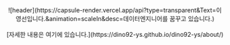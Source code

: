 <div align="center">
![header](https://capsule-render.vercel.app/api?type=transparent&Text=이영선입니다.&animation=scaleIn&desc=데이터엔지니어를 꿈꾸고 있습니다.)
<br/>
<br/>
[자세한 내용은 여기에 있습니다.](https://dino92-ys.github.io/dino92-ys/about/)



 </div>

